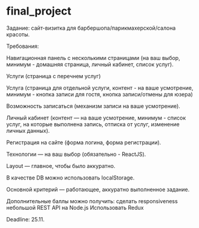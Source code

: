# final_project

Задание: сайт-визитка для барбершопа/парикмахерской/салона красоты.

Требования:

Навигационная панель с несколькими страницами (на ваш выбор, минимум - домашняя страница, личный кабинет, список услуг).

Услуги (страница с перечнем услуг)

Услуга (страница для отдельной услуги, контент - на ваше усмотрение, минимум - кнопка записи для гостя, кнопка записи/отмены 
для юзера)

Возможность записаться (механизм записи на ваше усмотрение).

Личный кабинет (контент — на ваше усмотрение, минимум - список услуг, на которые выполнена запись, отписка от услуг, изменение личных данных).

Регистрация на сайте (форма логина, форма регистрации).

Технологии — на ваш выбор (обязательно - ReactJS).

Layout — главное, чтобы было аккуратно.

В качестве DB можно использовать localStorage.

Основной критерий — работающее, аккуратно выполненное задание.

Дополнительные баллы можно получить:
сделать responsiveness 
небольшой REST API на Node.js
Использовать Redux


Deadline: 25.11.

